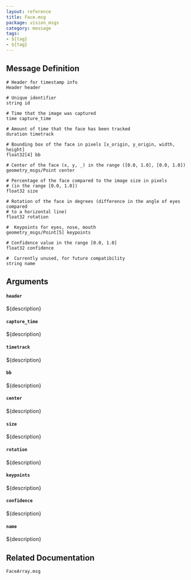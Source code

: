```yaml
---
layout: reference
title: Face.msg
package: vision_msgs
category: message
tags: 
- ${tag}
- ${tag}
---
```


## Message Definition
```
# Header for timestamp info
Header header

# Unique identifier
string id

# Time that the image was captured
time capture_time

# Amount of time that the face has been tracked
duration timetrack

# Bounding box of the face in pixels [x_origin, y_origin, width, height]
float32[4] bb

# Center of the face (x, y, _) in the range ([0.0, 1.0], [0.0, 1.0])
geometry_msgs/Point center

# Percentage of the face compared to the image size in pixels 
# (in the range [0.0, 1.0])
float32 size

# Rotation of the face in degrees (difference in the angle of eyes compared 
# to a horizontal line)
float32 rotation              

#  Keypoints for eyes, nose, mouth
geometry_msgs/Point[5] keypoints

# Confidence value in the range [0.0, 1.0]
float32 confidence

#  Currently unused, for future compatibility
string name
```

## Arguments
#### `header`
${description}

#### `capture_time`
${description}

#### `timetrack`
${description}

#### `bb`
${description}

#### `center`
${description}

#### `size`
${description}

#### `rotation`
${description}

#### `keypoints`
${description}

#### `confidence`
${description}

#### `name`
${description}

## Related Documentation
``FaceArray.msg``  
